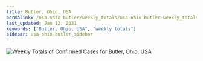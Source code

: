 ```yaml
---
title: Butler, Ohio, USA
permalink: /usa-ohio-butler/weekly_totals/usa-ohio-butler-weekly_totals.html
last_updated: Jan 12, 2021
keywords: ["Butler, Ohio, USA", "weekly totals"]
sidebar: usa-ohio-butler_sidebar
---
```


![Weekly Totals of Confirmed Cases for Butler, Ohio, USA](/covid_tracker/images/graphs/usa-ohio-butler-weekly_totals_graph.png)
